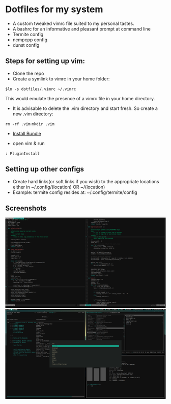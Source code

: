 # Dotfiles for my system
* A custom tweaked vimrc file suited to my personal tastes.
* A bashrc for an informative and pleasant prompt at command line
* Termite config
* ncmpcpp config
* dunst config

## Steps for setting up vim:
* Clone the repo
* Create a symlink to vimrc in your home folder:

 `$ln -s dotfiles/.vimrc ~/.vimrc`
 
 This would emulate the presence of a vimrc file in your home directory.
 
 * It is advisable to delete the .vim directory and start fresh. So create a new .vim directory:
 
 `rm -rf .vim`
 `mkdir .vim`
 
 * [Install Bundle](https://github.com/VundleVim/Vundle.vim)

 * open vim & run 
 
 `: PluginInstall`

## Setting up other configs
* Create hard links(or soft links if you wish) to the appropriate locations either in ~/.config/(location) OR ~/(location)
* Example: termite config resides at: ~/.config/termite/config

## Screenshots

![image1](./img1.png)
![image2](./img2.png)
